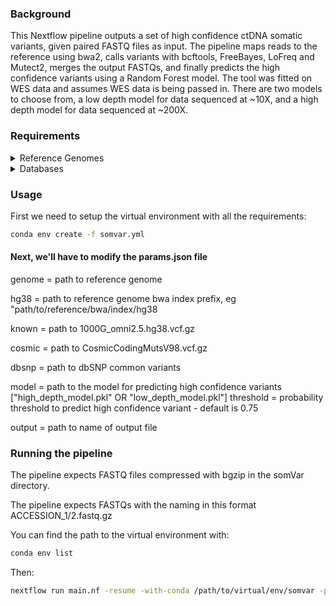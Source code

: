 
### Background
This Nextflow pipeline outputs a set of high confidence ctDNA somatic variants, given paired FASTQ files as input. The pipeline maps reads to the reference using bwa2, calls variants with bcftools, FreeBayes, LoFreq and Mutect2, merges the output FASTQs, and finally predicts the high confidence variants using a Random Forest model. The tool was fitted on WES data and assumes WES data is being passed in. There are two models to choose from, a low depth model for data sequenced at ~10X, and a high depth model for data sequenced at ~200X. 

### Requirements

<details>
<summary>Reference Genomes</summary>

 - 1x GRCh38 reference genome, compressed with bgzip.This genome must be indexed with bwa2, and samtools faidx & we'll need a dictionary created with gatk CreateSequenceDictionary. GATK, samtools and bwa2 will be installed in the virtual environment further on!

 - 1x uncompressed GRCh38 reference genome. The uncompressed genome will also need to be indexed with gatk CreateSequenceDictionary dict and samtools faidx
</details>

<details>
<summary>Databases</summary>

 - 1000G_omni2.5.hg38.vcf.gz

 - CosmicCodingMutsV98.vcf.gz

 - dbSNP common variants vcf
</details>

### Usage
First we need to setup the virtual environment with all the requirements:

```bash
conda env create -f somvar.yml
```

#### Next, we'll have to modify the params.json file
genome = path to reference genome

hg38 = path to reference genome bwa index prefix, eg "path/to/reference/bwa/index/hg38

known = path to 1000G_omni2.5.hg38.vcf.gz

cosmic = path to CosmicCodingMutsV98.vcf.gz

dbsnp = path to dbSNP common variants

model = path to the model for predicting high confidence variants  ["high_depth_model.pkl" OR "low_depth_model.pkl"]
threshold = probability threshold to predict high confidence variant - default is 0.75

output = path to name of output file 

### Running the pipeline

The pipeline expects FASTQ files compressed with bgzip in the somVar directory. 

The pipeline expects FASTQs with the naming in this format ACCESSION_1/2.fastq.gz

You can find the path to the virtual environment with:

```bash
conda env list
```
Then:
```bash
nextflow run main.nf -resume -with-conda /path/to/virtual/env/somvar -params-file params.json --f1 SRR000000_1.fastq.gz --f2 SRR000000_2.fastq.gz
```